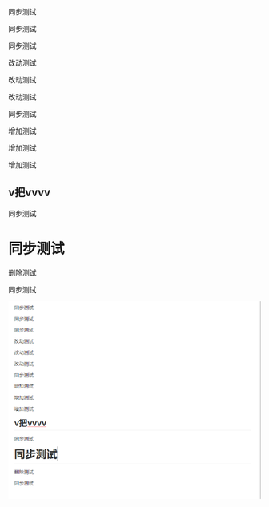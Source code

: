 同步测试

同步测试

同步测试

改动测试

改动测试

改动测试

同步测试

增加测试

增加测试

增加测试

## v把vvvv

同步测试

# 同步测试

删除测试

同步测试

![image-20200402092108722](TyporaImage/同步测试.assets/image-20200402092108722.png)